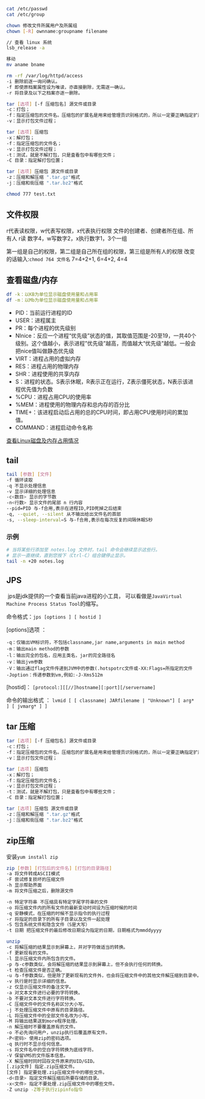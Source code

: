
```bash
cat /etc/passwd
cat /etc/group

chown 修改文件所属用户及所属组
chown [-R] ownname:groupname filename

// 查看 linux 系统
lsb_release -a

移动
mv aname bname

rm -rf /var/log/httpd/access
-i 删除前逐一询问确认。
-f 即使原档案属性设为唯读，亦直接删除，无需逐一确认。
-r 将目录及以下之档案亦逐一删除。

tar [选项] [-f 压缩包名] 源文件或目录
-c：打包；
-f：指定压缩包的文件名。压缩包的扩展名是用来给管理员识别格式的，所以一定要正确指定扩展名；
-v：显示打包文件过程；

tar [选项] 压缩包
-x：解打包；
-f：指定压缩包的文件名；
-v：显示打包文件过程；
-t：测试，就是不解打包，只是査看包中有哪些文件；
-C 目录：指定解打包位置；

tar [选项] 压缩包 源文件或目录
-z：压缩和解压缩 ".tar.gz"格式
-j：压缩和街压缩 ".tar.bz2"格式

chmod 777 test.txt

```

## 文件权限

r代表读权限，w代表写权限，x代表执行权限
文件的创建者、创建者所在组、所有人
r读 数字4，w写数字2，x执行数字1，3个一组

第一组是自己的权限，第二组是自己所在组的权限，第三组是所有人的权限 
改变的话输入:`chmod 764 文件名`
7=4+2+1, 6=4+2, 4=4

## 查看磁盘/内存

```bash
df -k：以KB为单位显示磁盘使用量和占用率
df -m：以Mb为单位显示磁盘使用量和占用率

```

- PID：当前运行进程的ID
- USER：进程属主
- PR：每个进程的优先级别
- NInice：反应一个进程“优先级”状态的值，其取值范围是-20至19，一共40个级别。这个值越小，表示进程”优先级”越高，而值越大“优先级”越低。一般会把nice值叫做静态优先级
- VIRT：进程占用的虚拟内存
- RES：进程占用的物理内存
- SHR：进程使用的共享内存
- S：进程的状态。S表示休眠，R表示正在运行，Z表示僵死状态，N表示该进程优先值为负数
- %CPU：进程占用CPU的使用率
- %MEM：进程使用的物理内存和总内存的百分比
- TIME+：该进程启动后占用的总的CPU时间，即占用CPU使用时间的累加值。
- COMMAND：进程启动命令名称

[查看Linux磁盘及内存占用情况](https://blog.csdn.net/u014311799/article/details/78775175)

## tail

```bash
tail [参数] [文件]
-f 循环读取
-q 不显示处理信息
-v 显示详细的处理信息
-c<数目> 显示的字节数
-n<行数> 显示文件的尾部 n 行内容
--pid=PID 与-f合用,表示在进程ID,PID死掉之后结束
-q, --quiet, --silent 从不输出给出文件名的首部
-s, --sleep-interval=S 与-f合用,表示在每次反复的间隔休眠S秒
```

### 示例

```bash
# 当将某些行添加至 notes.log 文件时，tail 命令会继续显示这些行。 
# 显示一直继续，直到您按下（Ctrl-C）组合键停止显示。
tail -n +20 notes.log
```

## JPS

 jps是jdk提供的一个查看当前java进程的小工具， 可以看做是`JavaVirtual Machine Process Status Tool`的缩写。

命令格式：`jps [options ] [ hostid ] `

[options]选项 ：
```text
-q：仅输出VM标识符，不包括classname,jar name,arguments in main method 
-m：输出main method的参数 
-l：输出完全的包名，应用主类名，jar的完全路径名 
-v：输出jvm参数 
-V：输出通过flag文件传递到JVM中的参数(.hotspotrc文件或-XX:Flags=所指定的文件 
-Joption：传递参数到vm,例如:-J-Xms512m
```

[hostid]：
`[protocol:][[//]hostname][:port][/servername]`

命令的输出格式 ：
`lvmid [ [ classname| JARfilename | "Unknown"] [ arg* ] [ jvmarg* ] ]`

## tar 压缩


```bash
tar [选项] [-f 压缩包名] 源文件或目录
-c：打包；
-f：指定压缩包的文件名。压缩包的扩展名是用来给管理员识别格式的，所以一定要正确指定扩展名；
-v：显示打包文件过程；

tar [选项] 压缩包
-x：解打包；
-f：指定压缩包的文件名；
-v：显示打包文件过程；
-t：测试，就是不解打包，只是査看包中有哪些文件；
-C 目录：指定解打包位置；

tar [选项] 压缩包 源文件或目录
-z：压缩和解压缩 ".tar.gz"格式
-j：压缩和街压缩 ".tar.bz2"格式

```

## zip压缩

安装`yum install zip`

```bash
zip [参数] [打包后的文件名] [打包的目录路径]
-a 将文件转成ASCII模式  
-F 尝试修复损坏的压缩文件  
-h 显示帮助界面  
-m 将文件压缩之后，删除源文件  

-n 特定字符串 不压缩具有特定字尾字符串的文件  
-o 将压缩文件内的所有文件的最新变动时间设为压缩时候的时间  
-q 安静模式，在压缩的时候不显示指令的执行过程  
-r 将指定的目录下的所有子目录以及文件一起处理  
-S 包含系统文件和隐含文件（S是大写）  
-t 日期 把压缩文件的最后修改日期设为指定的日期，日期格式为mmddyyyy

unzip 
-c 将解压缩的结果显示到屏幕上，并对字符做适当的转换。  
-f 更新现有的文件。  
-l 显示压缩文件内所包含的文件。  
-p 与-c参数类似，会将解压缩的结果显示到屏幕上，但不会执行任何的转换。  
-t 检查压缩文件是否正确。  
-u 与-f参数类似，但是除了更新现有的文件外，也会将压缩文件中的其他文件解压缩到目录中。  
-v 执行是时显示详细的信息。  
-z 仅显示压缩文件的备注文字。  
-a 对文本文件进行必要的字符转换。  
-b 不要对文本文件进行字符转换。  
-C 压缩文件中的文件名称区分大小写。  
-j 不处理压缩文件中原有的目录路径。  
-L 将压缩文件中的全部文件名改为小写。  
-M 将输出结果送到more程序处理。  
-n 解压缩时不要覆盖原有的文件。  
-o 不必先询问用户，unzip执行后覆盖原有文件。  
-P<密码> 使用zip的密码选项。  
-q 执行时不显示任何信息。  
-s 将文件名中的空白字符转换为底线字符。  
-V 保留VMS的文件版本信息。  
-X 解压缩时同时回存文件原来的UID/GID。  
[.zip文件] 指定.zip压缩文件。  
[文件] 指定要处理.zip压缩文件中的哪些文件。  
-d<目录> 指定文件解压缩后所要存储的目录。  
-x<文件> 指定不要处理.zip压缩文件中的哪些文件。  
-Z unzip -Z等于执行zipinfo指令

```
